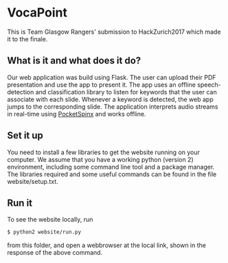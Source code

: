 # VocaPoint
This is Team Glasgow Rangers' submission to HackZurich2017 which made it to the finale. 

## What is it and what does it do?
Our web application was build using Flask. The user can upload their PDF presentation and use the app to present it.
The app uses an offline speech-detection and classification library to listen for keywords that the user can associate with each slide. Whenever a keyword is detected, the web app jumps to the corresponding slide.
The application interprets audio streams in real-time using [PocketSpinx](https://github.com/cmusphinx/pocketsphinx) and works offline.

## Set it up
You need to install a few libraries to get the website running on your computer. We assume that you have a working python (version 2) environment, including some command line tool and a package manager. The libraries required and some useful commands can be found in the file website/setup.txt. 

## Run it
To see the website locally, run 

```sh
$ python2 website/run.py
```

from this folder, and open a webbrowser at the local link, shown in the response of the above command.
